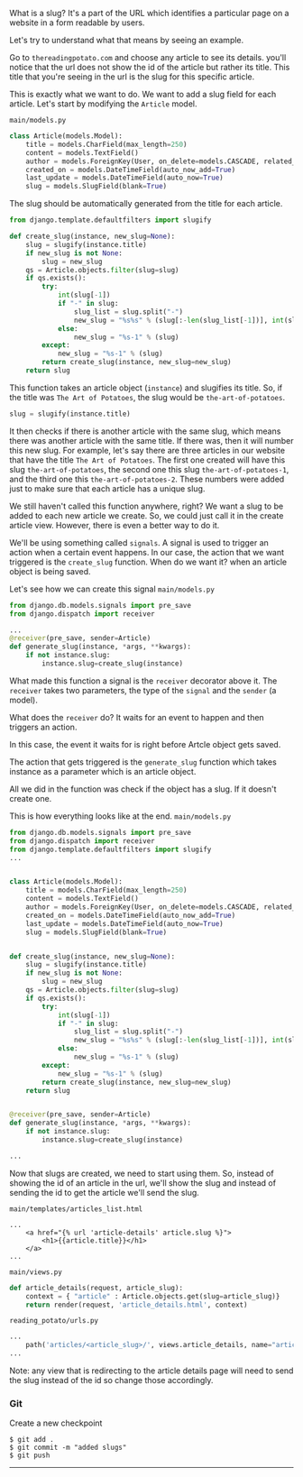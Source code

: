 What is a slug? It's a part of the URL which identifies a particular page on a website in a form readable by users.

Let's try to understand what that means by seeing an example.

Go to `thereadingpotato.com` and choose any article to see its details. you'll notice that the url does not show the id of the article but rather its title. This title that you're seeing in the url is the slug for this specific article.

This is exactly what we want to do. We want to add a slug field for each article. Let's start by modifying the `Article` model.

`main/models.py`
```python
class Article(models.Model):
    title = models.CharField(max_length=250)
    content = models.TextField()
    author = models.ForeignKey(User, on_delete=models.CASCADE, related_name="articles")
    created_on = models.DateTimeField(auto_now_add=True)
    last_update = models.DateTimeField(auto_now=True)
    slug = models.SlugField(blank=True)
```

The slug should be automatically generated from the title for each article.

```python
from django.template.defaultfilters import slugify

def create_slug(instance, new_slug=None):
    slug = slugify(instance.title)
    if new_slug is not None:
        slug = new_slug
    qs = Article.objects.filter(slug=slug)
    if qs.exists():
        try:
            int(slug[-1])
            if "-" in slug:
                slug_list = slug.split("-")
                new_slug = "%s%s" % (slug[:-len(slug_list[-1])], int(slug_list[-1]) + 1)
            else:
                new_slug = "%s-1" % (slug)
        except:
            new_slug = "%s-1" % (slug)
        return create_slug(instance, new_slug=new_slug)
    return slug
```
This function takes an article object (`instance`) and slugifies its title. So, if the title was `The Art of Potatoes`, the slug would be `the-art-of-potatoes`.
```python
slug = slugify(instance.title)
```
It then checks if there is another article with the same slug, which means there was another article with the same title. If there was, then  it will number this new slug. For example, let's say there are three articles in our website that have the title `The Art of Potatoes`. The first one created will have this slug `the-art-of-potatoes`, the second one this slug `the-art-of-potatoes-1`, and the third one this `the-art-of-potatoes-2`. These numbers were added just to make sure that each article has a unique slug.

We still haven't called this function anywhere, right?
We want a slug to be added to each new article we create. So, we could just call it in the create article view. However, there is even a better way to do it.

We'll be using something called `signals`. A signal is used to trigger an action when a certain event happens.
In our case, the action that we want triggered is the `create_slug` function. 
When do we want it? when an article object is being saved.

Let's see how we can create this signal
`main/models.py`
```python
from django.db.models.signals import pre_save
from django.dispatch import receiver

...
@receiver(pre_save, sender=Article)
def generate_slug(instance, *args, **kwargs):
    if not instance.slug:
        instance.slug=create_slug(instance)
```

What made this function a signal is the `receiver` decorator above it. The `receiver` takes two parameters, the type of the `signal` and the `sender` (a model).

What does the `receiver` do? It waits for an event to happen and then triggers an action.

In this case, the event it waits for is right before Artcle object gets saved.

The action that gets triggered is the `generate_slug` function which takes instance as a parameter which is an article object.

All we did in the function was check if the object has a slug. If it doesn't create one.

This is how everything looks like at the end.
`main/models.py`
```python
from django.db.models.signals import pre_save
from django.dispatch import receiver
from django.template.defaultfilters import slugify
...


class Article(models.Model):
    title = models.CharField(max_length=250)
    content = models.TextField()
    author = models.ForeignKey(User, on_delete=models.CASCADE, related_name="articles")
    created_on = models.DateTimeField(auto_now_add=True)
    last_update = models.DateTimeField(auto_now=True)
    slug = models.SlugField(blank=True)


def create_slug(instance, new_slug=None):
    slug = slugify(instance.title)
    if new_slug is not None:
        slug = new_slug
    qs = Article.objects.filter(slug=slug)
    if qs.exists():
        try:
            int(slug[-1])
            if "-" in slug:
                slug_list = slug.split("-")
                new_slug = "%s%s" % (slug[:-len(slug_list[-1])], int(slug_list[-1]) + 1)
            else:
                new_slug = "%s-1" % (slug)
        except:
            new_slug = "%s-1" % (slug)
        return create_slug(instance, new_slug=new_slug)
    return slug


@receiver(pre_save, sender=Article)
def generate_slug(instance, *args, **kwargs):
    if not instance.slug:
        instance.slug=create_slug(instance)

...

```

Now that slugs are created, we need to start using them. So, instead of showing the id of an article in the url, we'll show the slug and instead of sending the id to get the article we'll send the slug.

`main/templates/articles_list.html`
```
...
    <a href="{% url 'article-details' article.slug %}">
        <h1>{{article.title}}</h1>
    </a>
...
```

`main/views.py`
```python
def article_details(request, article_slug):
    context = { "article" : Article.objects.get(slug=article_slug)}
    return render(request, 'article_details.html', context)
```

`reading_potato/urls.py`
```python
...
    path('articles/<article_slug>/', views.article_details, name="article-details"),
...
```

Note: any view that is redirecting to the article details page will need to send the slug instead of the id so change those accordingly.

### Git

Create a new checkpoint

```shell
$ git add .
$ git commit -m "added slugs"
$ git push
```
___